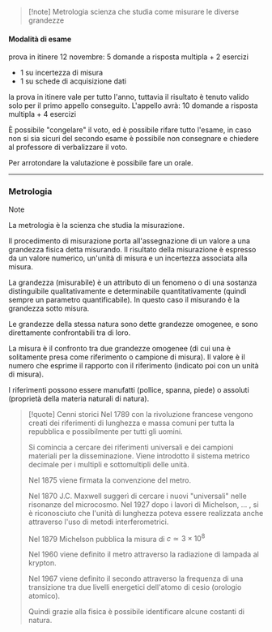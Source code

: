 >[!note] Metrologia
>scienza che studia come misurare le diverse grandezze

#### Modalità di esame

prova in itinere 12 novembre: 5 domande a risposta multipla + 2 esercizi
- 1 su incertezza di misura
- 1 su schede di acquisizione dati

la prova in itinere vale per tutto l'anno, tuttavia il risultato è tenuto valido solo per il primo appello conseguito. L'appello avrà: 10 domande a risposta multipla + 4 esercizi

È possibile "congelare" il voto, ed è possibile rifare tutto l'esame, in caso non si sia sicuri del secondo esame è possibile non consegnare e chiedere al professore di verbalizzare il voto.

Per arrotondare la valutazione è possibile fare un orale.

---

### Metrologia
>[!note]
>La metrologia è la scienza che studia la misurazione.

Il procedimento di misurazione porta all'assegnazione di un valore a una grandezza fisica detta misurando.
Il risultato della misurazione è espresso da un valore numerico, un'unità di misura e un incertezza associata alla misura.

La grandezza (misurabile) è un attributo di un fenomeno o di una sostanza distinguibile qualitativamente e determinabile quantitativamente (quindi sempre un parametro quantificabile). In questo caso il misurando è la grandezza sotto misura.

Le grandezze della stessa natura sono dette grandezze omogenee, e sono direttamente confrontabili tra di loro.

La misura è il confronto tra due grandezze omogenee (di cui una è solitamente presa come riferimento o campione di misura). Il valore è il numero che esprime il rapporto con il riferimento (indicato poi con un unità di misura).

I riferimenti possono essere manufatti (pollice, spanna, piede) o assoluti (proprietà della materia naturali di natura).

>[!quote] Cenni storici
>Nel 1789 con la rivoluzione francese vengono creati dei riferimenti di lunghezza e massa comuni per tutta la repubblica e possibilmente per tutti gli uomini.
>
>Si comincia a cercare dei riferimenti universali e dei campioni materiali per la disseminazione. Viene introdotto il sistema metrico decimale per i multipli e sottomultipli delle unità.
>
>Nel 1875 viene firmata la convenzione del metro.
>
>Nel 1870 J.C. Maxwell suggerì di cercare i nuovi "universali" nelle risonanze del microcosmo.
>Nel 1927 dopo i lavori di Michelson, ... , si è riconosciuto che l'unità di lunghezza poteva essere realizzata anche attraverso l'uso di metodi interferometrici. 
>
>Nel 1879 Michelson pubblica la misura di $c\simeq3\times10^{8}$
>
>Nel 1960 viene definito il metro attraverso la radiazione di lampada al krypton.
>
>Nel 1967 viene definito il secondo attraverso la frequenza di una transizione tra due livelli energetici dell'atomo di cesio (orologio atomico).
>
>Quindi grazie alla fisica è possibile identificare alcune costanti di natura.

